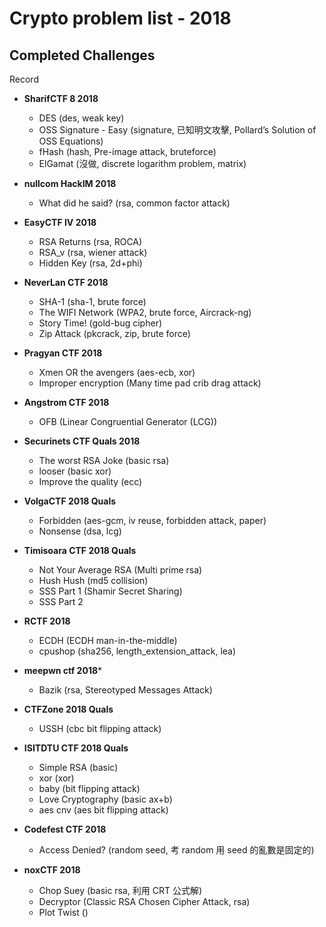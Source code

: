# Crypto problem list - 2018

## Completed Challenges
Record

* **SharifCTF 8 2018**
	- DES (des, weak key)
	- OSS Signature - Easy (signature, 已知明文攻擊, Pollard’s Solution of OSS Equations)
	- fHash (hash, Pre-image attack, bruteforce)
	- ElGamat (沒做, discrete logarithm problem, matrix)

* **nullcom HackIM 2018**
	- What did he said? (rsa, common factor attack)

* **EasyCTF IV 2018**
	- RSA Returns (rsa, ROCA)
	- RSA_v (rsa, wiener attack)
	- Hidden Key (rsa, 2d+phi)

* **NeverLan CTF 2018**
	- SHA-1 (sha-1, brute force)
	- The WIFI Network (WPA2, brute force, Aircrack-ng)
	- Story Time! (gold-bug cipher)
	- Zip Attack (pkcrack, zip, brute force)

* **Pragyan CTF 2018**
	- Xmen OR the avengers (aes-ecb, xor)
	- Improper encryption (Many time pad crib drag attack)

* **Angstrom CTF 2018**
	- OFB (Linear Congruential Generator (LCG))

* **Securinets CTF Quals 2018**
	- The worst RSA Joke (basic rsa)
	- looser (basic xor)
	- Improve the quality (ecc)

* **VolgaCTF 2018 Quals**
	- Forbidden (aes-gcm, iv reuse, forbidden attack, paper)
	- Nonsense (dsa, lcg)

* **Timisoara CTF 2018 Quals**
	- Not Your Average RSA (Multi prime rsa)
	- Hush Hush (md5 collision)
	- SSS Part 1 (Shamir Secret Sharing)
	- SSS Part 2

* **RCTF 2018**
	- ECDH (ECDH man-in-the-middle)
	- cpushop (sha256, length_extension_attack, lea)

* **meepwn ctf 2018***
	- Bazik (rsa, Stereotyped Messages Attack)

* **CTFZone 2018 Quals**
	- USSH (cbc bit flipping attack)

* **ISITDTU CTF 2018 Quals**
	- Simple RSA (basic)
	- xor (xor)
	- baby (bit flipping attack)
	- Love Cryptography (basic ax+b)
	- aes cnv (aes bit flipping attack)

* **Codefest CTF 2018**
	- Access Denied? (random seed, 考 random 用 seed 的亂數是固定的)

* **noxCTF 2018**
	- Chop Suey (basic rsa, 利用 CRT 公式解)
	- Decryptor (Classic RSA Chosen Cipher Attack, rsa)
	- Plot Twist ()